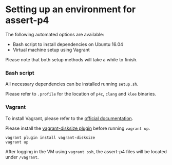 # Setting up an environment for assert-p4

The following automated options are available:

* Bash script to install dependencies on Ubuntu 16.04
* Virtual machine setup using Vagrant

Please note that both setup methods will take a while to finish.

### Bash script
All necessary dependencies can be installed running `setup.sh`.

Please refer to `.profile` for the location of `p4c`, `clang` and `klee` binaries.

### Vagrant
To install Vagrant, please refer to the [official documentation](https://google.com).

Please install the [vagrant-disksize plugin](https://github.com/sprotheroe/vagrant-disksize) before running `vagrant up`.
```
vagrant plugin install vagrant-disksize
vagrant up
```
After logging in the VM using `vagrant ssh`, the assert-p4 files will be located under `/vagrant`.
